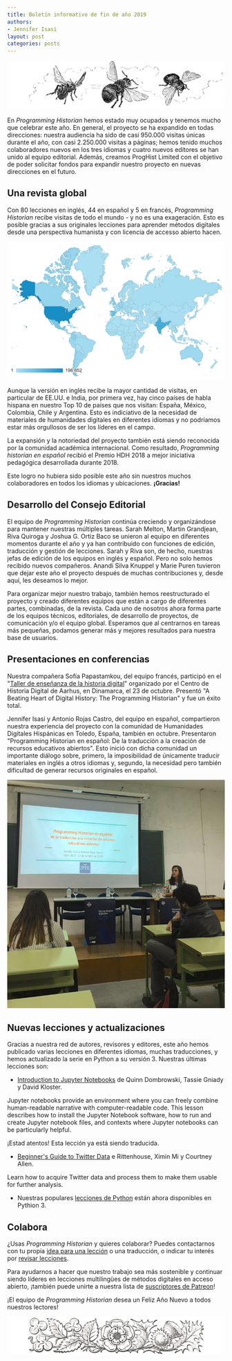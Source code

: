 ```yaml
---
title: Boletín informativo de fin de año 2019
authors: 
- Jennifer Isasi
layout: post
categories: posts
---
```


<img src="/images/blog/2019-12-30-newsletter/bees.jpg" alt="Un dibujo de abejas volando."/>

En *Programming Historian* hemos estado muy ocupados y tenemos mucho que celebrar este año. En general, el proyecto se ha expandido en todas direcciones: nuestra audiencia ha sido de casi 950.000 visitas únicas durante el año, con casi 2.250.000 visitas a páginas; hemos tenido muchos colaboradores nuevos en los tres idiomas y cuatro nuevos editores se han unido al equipo editorial. Además, creamos ProgHist Limited con el objetivo de poder solicitar fondos para expandir nuestro proyecto en nuevas direcciones en el futuro. 



## Una revista global 

Con 80 lecciones en inglés, 44 en español y 5 en francés, *Programming Historian* recibe visitas de todo el mundo - y no es una exageración. Esto es posible gracias a sus originales lecciones para aprender métodos digitales desde una perspectiva humanista y con licencia de accesso abierto hacen.

<img src="/images/blog/2019-12-30-newsletter/map-online-visits-2019.png" alt="Un mapa de las visitas de PH."/> 

Aunque la versión en inglés recibe la mayor cantidad de visitas, en particular de EE.UU. e India, por primera vez, hay cinco países de habla hispana en nuestro Top 10 de países que nos visitan: España, México, Colombia, Chile y Argentina. Esto es indiciativo de la necesidad de materiales de humanidades digitales en diferentes idiomas y no podríamos estar más orgullosos de ser los líderes en el campo. 

La expansión y la notoriedad del proyecto también está siendo reconocida por la comunidad académica internacional. Como resultado, *Programming historian en español* recibió el Premio HDH 2018 a mejor iniciativa pedagógica desarrollada durante 2018. 

Este logro no hubiera sido posible este año sin nuestros muchos colaboradores en todos los idiomas y ubicaciones. **¡Gracias!**



## Desarrollo del Consejo Editorial 

El equipo de *Programming Historian* continúa creciendo y organizándose para mantener nuestras múltiples tareas. Sarah Melton, Martin Grandjean, Riva Quiroga y Joshua G. Ortiz Baco se unieron al equipo en diferentes momentos durante el año y ya han contribuido con funciones de edición, traducción y gestión de lecciones. Sarah y Riva son, de hecho, nuestras jefas de edición de los equipos en inglés y español. Pero no solo hemos recibido nuevos compañeros. Anandi Silva Knuppel y Marie Puren tuvieron que dejar este año el proyecto después de muchas contribuciones y, desde aquí, les deseamos lo mejor.

Para organizar mejor nuestro trabajo, también hemos reestructurado el proyecto y creado diferentes equipos que están a cargo de diferentes partes, combinadas, de la revista. Cada uno de nosotros ahora forma parte de los equipos técnicos, editoriales, de desarrollo de proyectos, de comunicación y/o el equipo global. Esperamos que al centrarnos en tareas más pequeñas, podamos generar más y mejores resultados para nuestra base de usuarios.

## Presentaciones en conferencias

Nuestra compañera Sofía Papastamkou, del equipo francés, participó en el "[Taller de enseñanza de la historia digital](https://cas.au.dk/en/cedhar/events/show/artikel/teaching-digital-history-workshop-a-one-day-seminar/)" organizado por el Centro de Historia Digital de Aarhus, en Dinamarca, el 23 de octubre. Presentó "A Beating Heart of Digital History: The Programming Historian" y fue un éxito total.

Jennifer Isasi y Antonio Rojas Castro, del equipo en español, compartieron nuestra experiencia del proyecto con la comunidad de Humanidades Digitales Hispánicas en Toledo, España, también en octubre. Presentaron "Programming Historian en español: De la traducción a la creación de recursos educativos abiertos". Esto inició con dicha comunidad un importante diálogo sobre, primero, la imposibilidad de únicamente traducir materiales en inglés a otros idiomas y, segundo, la necesidad pero también dificultad de generar recursos originales en español. 

<img src="/images/blog/2019-12-30-newsletter/hdh-isasi.jpeg" alt="Una foto de Jennifer Isasi en HDH."/>

## Nuevas lecciones y actualizaciones

Gracias a nuestra red de autores, revisores y editores, este año hemos publicado varias lecciones en diferentes idiomas, muchas traducciones, y hemos actualizado la serie en Python a su versión 3. Nuestras últimas lecciones son:

- [Introduction to Jupyter Notebooks](https://programminghistorian.org/en/lessons/jupyter-notebooks) de Quinn Dombrowski, Tassie Gniady y David Kloster. 

Jupyter notebooks provide an environment where you can freely combine human-readable narrative with computer-readable code. This lesson describes how to install the Jupyter Notebook software, how to run and create Jupyter notebook files, and contexts where Jupyter notebooks can be particularly helpful.

¡Estad atentos! Esta lección ya está siendo traducida. 

- [Beginner's Guide to Twitter Data](https://programminghistorian.org/en/lessons/beginners-guide-to-twitter-data) e Rittenhouse, Ximin Mi y Courtney Allen. 

Learn how to acquire Twitter data and process them to make them usable for further analysis.

- Nuestras populares [lecciones de Python](https://programminghistorian.org/es/lecciones/) están ahora disponibles en Pythion 3. 

## Colabora

¿Usas *Programming Historian* y quieres colaborar? Puedes contactarnos con tu propia [idea para una lección](https://programminghistorian.org/es/guia-para-autores) o una traducción, o indicar tu interés por [revisar lecciones](https://programminghistorian.org/es/guia-para-revisores).

Para ayudarnos a hacer que nuestro trabajo sea más sostenible y continuar siendo líderes en lecciones multilingües de métodos digitales en acceso abierto, ¡también puede unirte a nuestra lista de [suscriptores de Patreon](https://www.patreon.com/theprogramminghistorian)!



¡El equipo de *Programming Historian* desea un Feliz Año Nuevo a todos nuestros lectores!

<img src="/images/blog/2019-12-30-newsletter/flowers.jpg" alt="Grabado de Unas flores."/>

